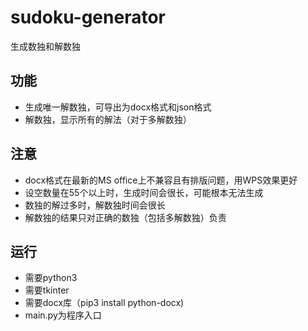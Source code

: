 # sudoku-generator
生成数独和解数独

## 功能
- 生成唯一解数独，可导出为docx格式和json格式
- 解数独，显示所有的解法（对于多解数独）

## 注意
- docx格式在最新的MS office上不兼容且有排版问题，用WPS效果更好
- 设空数量在55个以上时，生成时间会很长，可能根本无法生成
- 数独的解过多时，解数独时间会很长
- 解数独的结果只对正确的数独（包括多解数独）负责

## 运行
- 需要python3
- 需要tkinter
- 需要docx库（pip3 install python-docx)
- main.py为程序入口
